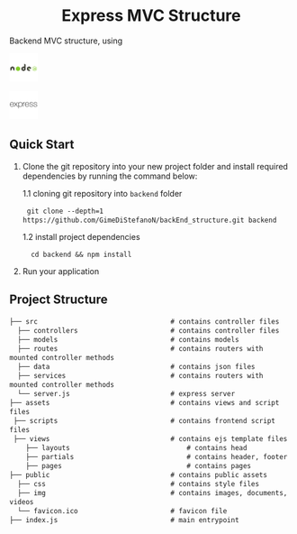 <h1 align="center"> Express MVC Structure </h1>

Backend MVC structure, using

<a href="https://nodejs.org" target="_blank" rel="noreferrer"> <img src="https://raw.githubusercontent.com/devicons/devicon/master/icons/nodejs/nodejs-original-wordmark.svg" alt="nodejs" width="50" height="50"/> </a>

<a href="https://expressjs.com" target="_blank" rel="noreferrer"> <img src="https://raw.githubusercontent.com/devicons/devicon/master/icons/express/express-original-wordmark.svg" alt="express" width="50" height="50"/> </a> 

## Quick Start

1. Clone the git repository into your new project folder and install required dependencies by running the command below:
   
   1.1 cloning git repository into `backend` folder
   
       
        git clone --depth=1 https://github.com/GimeDiStefanoN/backEnd_structure.git backend
       
   1.2 install project dependencies
      ```
        cd backend && npm install
      ```
3. Run your application

   
## Project Structure

```
├── src                                 # contains controller files
  ├── controllers                       # contains controller files
  ├── models                            # contains models
  ├── routes                            # contains routers with mounted controller methods
  ├── data                              # contains json files
  ├── services                          # contains routers with mounted controller methods
  └── server.js                         # express server
├── assets                              # contains views and script files
 ├── scripts                            # contains frontend script files
 ├── views                              # contains ejs template files
    ├── layouts                             # contains head
    ├── partials                            # contains header, footer
    ├── pages                               # contains pages
├── public                              # contains public assets
  ├── css                               # contains style files
  ├── img                               # contains images, documents, videos
  └── favicon.ico                       # favicon file
├── index.js                            # main entrypoint
```
